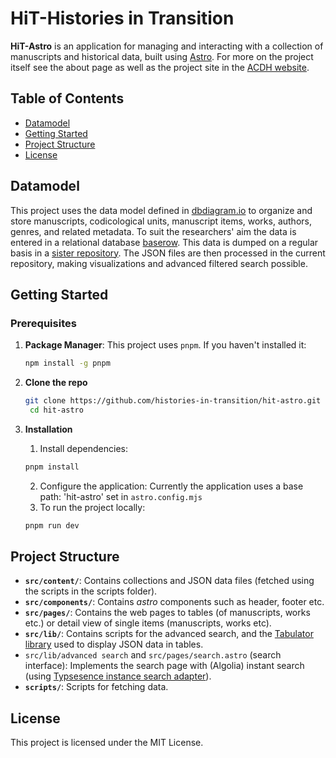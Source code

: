 
# HiT-Histories in Transition

**HiT-Astro** is an application for managing and interacting with a collection of manuscripts and historical data, built using [Astro](https://astro.build/). For more on the project itself see the about page as well as the project site in the [ACDH website](https://www.oeaw.ac.at/acdh/research/dh-research-infrastructure/activities/web-development/hit-histories-in-transition). 

## Table of Contents
- [Datamodel](#data-model)
- [Getting Started](#getting-started)
- [Project Structure](#project-structure)
- [License](#license)

## Datamodel

This project uses the data model defined in [dbdiagram.io](https://dbdiagram.io/d/HiT-6731b349e9daa85acafee5fa) to organize and store manuscripts, codicological units, manuscript items, works, authors, genres, and related metadata. 
To suit the researchers' aim the data is entered in a relational database [baserow](https://baserow.io/). This data is dumped on a regular basis in a [sister repository](https://github.com/histories-in-transition/hit-baserow-dump). The JSON files are then processed in the current repository, making visualizations and advanced filtered search possible.  


## Getting Started

### Prerequisites

1. **Package Manager**: This project uses `pnpm`. If you haven't installed it:
   ```bash
   npm install -g pnpm
   ```
2. **Clone the repo**
   ```bash
   git clone https://github.com/histories-in-transition/hit-astro.git
	cd hit-astro
	```

3. **Installation**
	1. Install dependencies:
	```bash
	pnpm install
 	```
	2. Configure the application:
	   Currently the application uses a base path: 'hit-astro' set in `astro.config.mjs` 
    3. To run the project locally:
    ```bash
    pnpm run dev
    ```

## Project Structure

-   **`src/content/`**: Contains collections and JSON data files (fetched using the scripts in the scripts folder). 
-   **`src/components/`**: Contains *astro* components such as header, footer etc.
-   **`src/pages/`**: Contains the web pages to tables (of manuscripts, works etc.) or detail view of single items (manuscripts, works etc).
-   **`src/lib/`**: Contains scripts for the advanced search, and the [Tabulator library](https://tabulator.info/) used to display JSON data in tables.
-   `src/lib/advanced search` and `src/pages/search.astro` (search interface): Implements the search page with (Algolia) instant search (using [Typsesence instance search adapter](https://typesense.org/docs/guide/search-ui-components.html#using-instantsearch-js)).
-   **`scripts/`**: Scripts for fetching data.

## License

This project is licensed under the MIT License.
